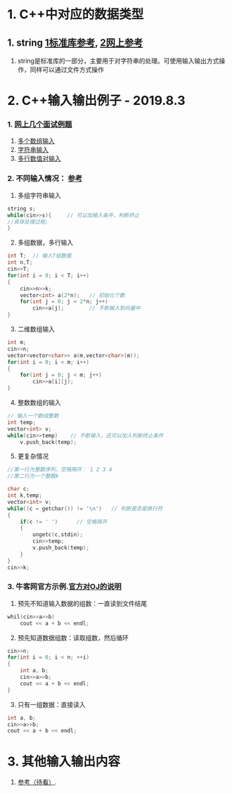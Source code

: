 # 1. C++中对应的数据类型  
## 1. string  [1标准库参考](http://www.cplusplus.com/reference/string/string/), [2网上参考](https://blog.csdn.net/tengfei461807914/article/details/52203202)
1. string是标准库的一部分，主要用于对字符串的处理。可使用输入输出方式操作，同样可以通过文件方式操作

# 2. C++输入输出例子   - 2019.8.3
### 1. [网上几个面试例题](https://www.jianshu.com/p/78ab6cbc2759)
1. [多个数组输入](https://github.com/slientreed/Point2OfferCode/blob/master/Cplusplus_Basic_Operation/2_C%2B%2B%E8%BE%93%E5%85%A5%E8%BE%93%E5%87%BA%E5%AD%A6%E4%B9%A0/code/1.%E6%95%B0%E7%BB%84%E8%BE%93%E5%85%A5.cpp)
2. [字符串输入](https://github.com/slientreed/Point2OfferCode/blob/master/Cplusplus_Basic_Operation/2_C%2B%2B%E8%BE%93%E5%85%A5%E8%BE%93%E5%87%BA%E5%AD%A6%E4%B9%A0/code/2.%E5%AD%97%E7%AC%A6%E4%B8%B2String%E8%BE%93%E5%85%A5%E4%BD%BF%E7%94%A8.cpp)
3. [多行数值对输入](https://github.com/slientreed/Point2OfferCode/blob/master/Cplusplus_Basic_Operation/2_C%2B%2B%E8%BE%93%E5%85%A5%E8%BE%93%E5%87%BA%E5%AD%A6%E4%B9%A0/code/3.%E5%A4%9A%E8%A1%8C%E6%95%B0%E5%80%BC%E5%AF%B9%E8%BE%93%E5%85%A5STL.cpp)

### 2. 不同输入情况：  [参考](https://blog.csdn.net/bear_caroline/article/details/77600075)
1. 多组字符串输入
```C++
string s;
while(cin>>s){     // 可以加输入条件，判断终止
//具体处理过程;
}
```
2. 多组数据，多行输入
```C++
int T;  // 输入T组数据
int n,T;
cin>>T;
for(int i = 0; i < T; i++)
{
    cin>>n>>k;
    vector<int> a(2*n);   // 初始化个数
    for(int j = 0; j < 2*n; j++)
        cin>>a[j];        // 不断输入到向量中
}
```
3. 二维数组输入
```C++
int m;
cin>>n;
vector<vector<char>> a(m,vector<char>(m));
for(int i = 0; i < m; i++)
{
    for(int j = 0; j < m; j++)
        cin>>a[i][j];
}        
```
4. 整数数组的输入
```C++
// 输入一个数组整数
int temp;
vector<int> v;
while(cin>>temp)    // 不断输入，还可以加入判断终止条件
    v.push_back(temp);
```

5. 更复杂情况
```C++
//第一行为整数序列，空格隔开： 1 2 3 4
//第二行为一个整数k

char c;
int k,temp;
vector<int> v;
while((c = getchar()) != '\n')   // 判断是否是换行符
{
    if(c != ' ')      // 空格隔开
    {
        ungetc(c,stdin);
        cin>>temp;
        v.push_back(temp);
    }
}
cin>>k;
```
### 3. 牛客网官方示例.[官方对OJ的说明](https://www.nowcoder.com/discuss/276)
1. 预先不知道输入数据的组数：一直读到文件结尾
```C++
whil(cin>>a>>b)
    cout << a + b << endl;
```
2. 预先知道数据组数：读取组数，然后循环
```C++
cin>>n;
for(int i = 0; i < n; ++i)
{
    int a, b;
    cin>>a>>b;
    cout << a + b << endl;
}
```
3. 只有一组数据：直接读入
```C++
int a, b;
cin>>a>>b;
cout << a + b << endl;
```

# 3. 其他输入输出内容
1. [参考（待看）](https://blog.csdn.net/zzuchengming/article/details/52444178).
